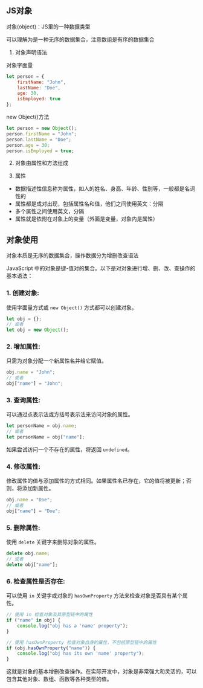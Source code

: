 ## JS对象

对象(object)：JS里的一种数据类型

可以理解为是一种无序的数据集合，注意数组是有序的数据集合


1. 对象声明语法

对象字面量
```js
let person = {
    firstName: "John",
    lastName: "Doe",
    age: 30,
    isEmployed: true
};

```

new Object()方法
```js
let person = new Object();
person.firstName = "John";
person.lastName = "Doe";
person.age = 30;
person.isEmployed = true;

```

2. 对象由属性和方法组成



3. 属性
- 数据描述性信息称为属性，如人的姓名、身高、年龄、性别等，一般都是名词性的
- 属性都是成对出现，包括属性名和值，他们之间使用英文：分隔
- 多个属性之间使用英文，分隔
- 属性就是依附在对象上的变量（外面是变量，对象内是属性）

## 对象使用

对象本质是无序的数据集合，操作数据分为增删改查语法

JavaScript 中的对象是键-值对的集合。以下是对对象进行增、删、改、查操作的基本语法：

### 1. **创建对象**:
使用字面量方式或 `new Object()` 方式都可以创建对象。

```javascript
let obj = {};
// 或者
let obj = new Object();
```

### 2. **增加属性**:
只需为对象分配一个新属性名并给它赋值。

```javascript
obj.name = "John";
// 或者
obj["name"] = "John";
```

### 3. **查询属性**:
可以通过点表示法或方括号表示法来访问对象的属性。

```javascript
let personName = obj.name;
// 或者
let personName = obj["name"];
```

如果尝试访问一个不存在的属性，将返回 `undefined`。

### 4. **修改属性**:
修改属性的值与添加属性的方式相同。如果属性名已存在，它的值将被更新；否则，将添加新属性。

```javascript
obj.name = "Doe";
// 或者
obj["name"] = "Doe";
```

### 5. **删除属性**:
使用 `delete` 关键字来删除对象的属性。

```javascript
delete obj.name;
// 或者
delete obj["name"];
```

### 6. **检查属性是否存在**:
可以使用 `in` 关键字或对象的 `hasOwnProperty` 方法来检查对象是否具有某个属性。

```javascript
// 使用 in 检查对象及其原型链中的属性
if ("name" in obj) {
    console.log("obj has a 'name' property");
}

// 使用 hasOwnProperty 检查对象自身的属性，不包括原型链中的属性
if (obj.hasOwnProperty("name")) {
    console.log("obj has its own 'name' property");
}
```

这就是对象的基本增删改查操作。在实际开发中，对象是非常强大和灵活的，可以包含其他对象、数组、函数等各种类型的值。